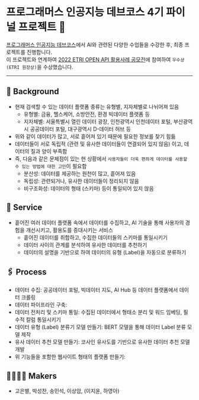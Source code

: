 # 프로그래머스 인공지능 데브코스 4기 파이널 프로젝트 📌

[프로그래머스 인공지능 데브코스](https://school.programmers.co.kr/learn/courses/16276/16276-5%EA%B8%B0-k-digital-training-%ED%94%84%EB%A1%9C%EA%B7%B8%EB%9E%98%EB%A8%B8%EC%8A%A4-%EC%9D%B8%EA%B3%B5%EC%A7%80%EB%8A%A5-%EB%8D%B0%EB%B8%8C-%EC%BD%94%EC%8A%A4)에서 AI와 관련된 다양한 수업들을 수강한 후, 최종 프로젝트를 진행합니다. <br/>
이 프로젝트와 연계하여 [2022 ETRI OPEN API 활용사례 공모전](https://aiopen.etri.re.kr/viewNotice?id=106)에 참여하여 `우수상 (ETRI 원장상)`을 수상했습니다.

---

## 🧭  Background
- 현재 검색할 수 있는 데이터 플랫폼 종류는 유형별, 지자체별로 나뉘어져 있음
  - 유형별: 금융, 헬스케어, 소방안전, 환경 빅데이터 플랫폼 등
  - 지자체별: 서울특별시 열린 데이터 광장, 인천광역시 인천데이터 포털, 부산광역시 공공데이터 포털, 대구광역시 D-데이터 허브 등
- 위와 같이 데이터가 많고, 서로 흩어져 있기 때문에 필요한 정보를 찾기 힘듦
- 데이터들이 서로 독립적 (관련 및 유사한 데이터들이 연결되어 있지 않음) 이고, 데이터의 질과 양이 부족함
- 즉, 다음과 같은 문제점이 있는 현 상황에서 `사용자들이 더욱 편하게 데이터를 사용할 수 있는 방법에 대한 고민`이 필요함
  - 분산성: 데이터를 제공하는 원천이 많고, 흩어져 있음
  - 독립성: 관련되거나, 유사한 데이터들이 정리되지 않음
  - 비구조화성: 데이터의 형태 (스키마) 등이 통일되어 있지 않음
  
## 🎁  Service
- 흩어진 여러 데이터 플랫폼 속에서 데이터를 수집하고, AI 기술을 통해 사용자의 경험을 개선시키고, 활용도를 증대시키는 서비스
  - 흩어진 데이터를 취합하고, 수집한 데이터들의 스키마를 통일시키기
  - 데이터 사이의 관계를 분석하여 유사한 데이터를 추천하기
  - 데이터의 설명을 기반으로 하여 데이터의 유형 (Label)을 자동으로 분류하기
  
## 🖇  Process
- 데이터 수집: 공공데이터 포털, 빅데이터 지도, AI Hub 등 데이터 플랫폼에서 데이터 크롤링
- 데이터 파이프라인 구축:
- 데이터 전처리 및 스키마 통일: 수집된 데이터에서 형태소 분리 및 워드 임베딩, 필수적 칼럼 통일시키기
- 데이터 유형 (Label) 분류기 모델 만들기: BERT 모델을 통해 데이터 Label 분류 모델 제작
- 유사 데이터 추천 모델 만들기: 코사인 유사도를 기반으로 유사한 데이터 추천 모델 개발
- 위 기능들을 포함한 웹사이트 형태의 플랫폼 만들기: 

## 👨‍👩‍👧‍👦  Makers
- 고은별, 박성찬, 송민석, 이상암, (이지윤, 하영아)
